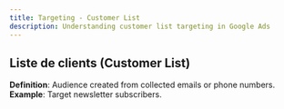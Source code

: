 ```yaml
---
title: Targeting - Customer List
description: Understanding customer list targeting in Google Ads
---
```


## Liste de clients (Customer List)
**Definition**: Audience created from collected emails or phone numbers.  
**Example**: Target newsletter subscribers.